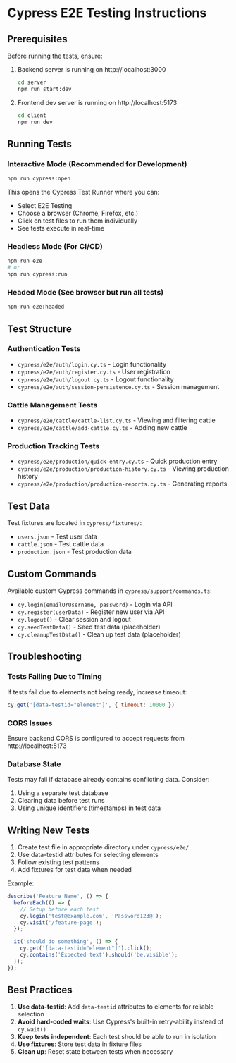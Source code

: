 # Cypress E2E Testing Instructions

## Prerequisites

Before running the tests, ensure:
1. Backend server is running on http://localhost:3000
   ```bash
   cd server
   npm run start:dev
   ```

2. Frontend dev server is running on http://localhost:5173
   ```bash
   cd client
   npm run dev
   ```

## Running Tests

### Interactive Mode (Recommended for Development)
```bash
npm run cypress:open
```
This opens the Cypress Test Runner where you can:
- Select E2E Testing
- Choose a browser (Chrome, Firefox, etc.)
- Click on test files to run them individually
- See tests execute in real-time

### Headless Mode (For CI/CD)
```bash
npm run e2e
# or
npm run cypress:run
```

### Headed Mode (See browser but run all tests)
```bash
npm run e2e:headed
```

## Test Structure

### Authentication Tests
- `cypress/e2e/auth/login.cy.ts` - Login functionality
- `cypress/e2e/auth/register.cy.ts` - User registration
- `cypress/e2e/auth/logout.cy.ts` - Logout functionality
- `cypress/e2e/auth/session-persistence.cy.ts` - Session management

### Cattle Management Tests
- `cypress/e2e/cattle/cattle-list.cy.ts` - Viewing and filtering cattle
- `cypress/e2e/cattle/add-cattle.cy.ts` - Adding new cattle

### Production Tracking Tests
- `cypress/e2e/production/quick-entry.cy.ts` - Quick production entry
- `cypress/e2e/production/production-history.cy.ts` - Viewing production history
- `cypress/e2e/production/production-reports.cy.ts` - Generating reports

## Test Data

Test fixtures are located in `cypress/fixtures/`:
- `users.json` - Test user data
- `cattle.json` - Test cattle data
- `production.json` - Test production data

## Custom Commands

Available custom Cypress commands in `cypress/support/commands.ts`:
- `cy.login(emailOrUsername, password)` - Login via API
- `cy.register(userData)` - Register new user via API
- `cy.logout()` - Clear session and logout
- `cy.seedTestData()` - Seed test data (placeholder)
- `cy.cleanupTestData()` - Clean up test data (placeholder)

## Troubleshooting

### Tests Failing Due to Timing
If tests fail due to elements not being ready, increase timeout:
```javascript
cy.get('[data-testid="element"]', { timeout: 10000 })
```

### CORS Issues
Ensure backend CORS is configured to accept requests from http://localhost:5173

### Database State
Tests may fail if database already contains conflicting data. Consider:
1. Using a separate test database
2. Clearing data before test runs
3. Using unique identifiers (timestamps) in test data

## Writing New Tests

1. Create test file in appropriate directory under `cypress/e2e/`
2. Use data-testid attributes for selecting elements
3. Follow existing test patterns
4. Add fixtures for test data when needed

Example:
```typescript
describe('Feature Name', () => {
  beforeEach(() => {
    // Setup before each test
    cy.login('test@example.com', 'Password123@');
    cy.visit('/feature-page');
  });

  it('should do something', () => {
    cy.get('[data-testid="element"]').click();
    cy.contains('Expected text').should('be.visible');
  });
});
```

## Best Practices

1. **Use data-testid**: Add `data-testid` attributes to elements for reliable selection
2. **Avoid hard-coded waits**: Use Cypress's built-in retry-ability instead of `cy.wait()`
3. **Keep tests independent**: Each test should be able to run in isolation
4. **Use fixtures**: Store test data in fixture files
5. **Clean up**: Reset state between tests when necessary